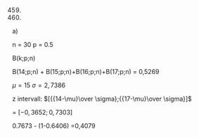 

459)
11)
a)

n = 30
p = 0.5

B(k;p;n)


B(14;p;n) + B(15;p;n)+B(16;p;n)+B(17;p;n) = 0,5269

$\mu = 15$
$\sigma = 2,7386$

z intervall: $[{{14-\mu}\over \sigma};{{17-\mu}\over \sigma}]$

= $[-0,3652; 0,7303]$

0.7673 - (1-0.6406)
=0,4079


